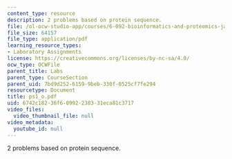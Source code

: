 ```yaml
---
content_type: resource
description: 2 problems based on protein sequence.
file: /ol-ocw-studio-app/courses/6-092-bioinformatics-and-proteomics-january-iap-2005/6742c18236f60992238331eca81c3717_ps1_o.pdf
file_size: 64157
file_type: application/pdf
learning_resource_types:
- Laboratory Assignments
license: https://creativecommons.org/licenses/by-nc-sa/4.0/
ocw_type: OCWFile
parent_title: Labs
parent_type: CourseSection
parent_uid: 7bd9d252-6159-9beb-330f-0525cf7fe294
resourcetype: Document
title: ps1_o.pdf
uid: 6742c182-36f6-0992-2383-31eca81c3717
video_files:
  video_thumbnail_file: null
video_metadata:
  youtube_id: null
---
```

2 problems based on protein sequence.
